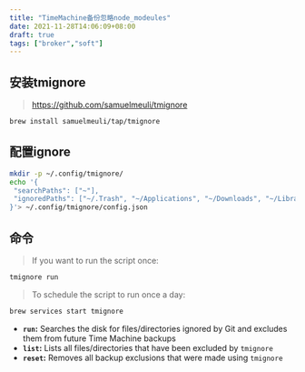 ```yaml
---
title: "TimeMachine备份忽略node_modeules"
date: 2021-11-28T14:06:09+08:00
draft: true
tags: ["broker","soft"]
---
```

## 安装tmignore

> <https://github.com/samuelmeuli/tmignore>

``` sh
brew install samuelmeuli/tap/tmignore
```

## 配置ignore

``` sh
mkdir -p ~/.config/tmignore/
echo '{
 "searchPaths": ["~"],
 "ignoredPaths": ["~/.Trash", "~/Applications", "~/Downloads", "~/Library", "~/Music/iTunes","~/.vscode","~/.npm",".DS_Store","node_modules"]
}'> ~/.config/tmignore/config.json
```

## 命令

> If you want to run the script once:

```sh
tmignore run
```

> To schedule the script to run once a day:

```sh
brew services start tmignore
```

- **`run`:** Searches the disk for files/directories ignored by Git and excludes them from future Time Machine backups
- **`list`:** Lists all files/directories that have been excluded by `tmignore`
- **`reset`:** Removes all backup exclusions that were made using `tmignore`
